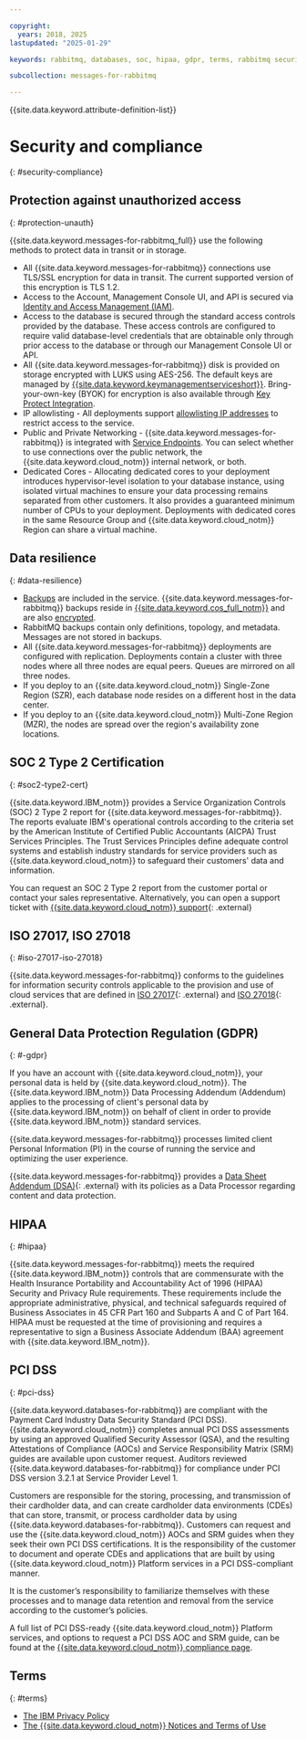 ```yaml
---

copyright:
  years: 2018, 2025
lastupdated: "2025-01-29"

keywords: rabbitmq, databases, soc, hipaa, gdpr, terms, rabbitmq security compliance, pci dss

subcollection: messages-for-rabbitmq

---
```


{{site.data.keyword.attribute-definition-list}}

# Security and compliance
{: #security-compliance}

## Protection against unauthorized access
{: #protection-unauth}

{{site.data.keyword.messages-for-rabbitmq_full}} use the following methods to protect data in transit or in storage.
- All {{site.data.keyword.messages-for-rabbitmq}} connections use TLS/SSL encryption for data in transit. The current supported version of this encryption is TLS 1.2.
- Access to the Account, Management Console UI, and API is secured via [Identity and Access Management (IAM)](/docs/messages-for-rabbitmq?topic=messages-for-rabbitmq-iam).
- Access to the database is secured through the standard access controls provided by the database. These access controls are configured to require valid database-level credentials that are obtainable only through prior access to the database or through our Management Console UI or API.
- All {{site.data.keyword.messages-for-rabbitmq}} disk is provided on storage encrypted with LUKS using AES-256. The default keys are managed by [{{site.data.keyword.keymanagementserviceshort}}](/docs/key-protect?topic=key-protect-about). Bring-your-own-key (BYOK) for encryption is also available through [Key Protect Integration](/docs/messages-for-rabbitmq?topic=messages-for-rabbitmq-key-protect).
- IP allowlisting - All deployments support [allowlisting IP addresses](/docs/messages-for-rabbitmq?topic=messages-for-rabbitmq-allowlisting) to restrict access to the service.
- Public and Private Networking - {{site.data.keyword.messages-for-rabbitmq}} is integrated with [Service Endpoints](/docs/messages-for-rabbitmq?topic=messages-for-rabbitmq-service-endpoints). You can select whether to use connections over the public network, the {{site.data.keyword.cloud_notm}} internal network, or both.
- Dedicated Cores - Allocating dedicated cores to your deployment introduces hypervisor-level isolation to your database instance, using isolated virtual machines to ensure your data processing remains separated from other customers. It also provides a guaranteed minimum number of CPUs to your deployment. Deployments with dedicated cores in the same Resource Group and {{site.data.keyword.cloud_notm}} Region can share a virtual machine.

## Data resilience
{: #data-resilience}

- [Backups](/docs/cloud-databases?topic=cloud-databases-dashboard-backups) are included in the service. {{site.data.keyword.messages-for-rabbitmq}} backups reside in [{{site.data.keyword.cos_full_notm}}](/docs/cloud-object-storage?topic=cloud-object-storage-about-cloud-object-storage&cloud-object-storage-about-cloud-object-storage) and are also [encrypted](/docs/cloud-object-storage?topic=cloud-object-storage-security).
- RabbitMQ backups contain only definitions, topology, and metadata. Messages are not stored in backups.
- All {{site.data.keyword.messages-for-rabbitmq}} deployments are configured with replication. Deployments contain a cluster with three nodes where all three nodes are equal peers. Queues are mirrored on all three nodes.
- If you deploy to an {{site.data.keyword.cloud_notm}} Single-Zone Region (SZR), each database node resides on a different host in the data center.
- If you deploy to an {{site.data.keyword.cloud_notm}} Multi-Zone Region (MZR), the nodes are spread over the region's availability zone locations.

## SOC 2 Type 2 Certification
{: #soc2-type2-cert}

{{site.data.keyword.IBM_notm}} provides a Service Organization Controls (SOC) 2 Type 2 report for {{site.data.keyword.messages-for-rabbitmq}}. The reports evaluate IBM's operational controls according to the criteria set by the American Institute of Certified Public Accountants (AICPA) Trust Services Principles. The Trust Services Principles define adequate control systems and establish industry standards for service providers such as {{site.data.keyword.cloud_notm}} to safeguard their customers' data and information.

You can request an SOC 2 Type 2 report from the customer portal or contact your sales representative. Alternatively, you can open a support ticket with [{{site.data.keyword.cloud_notm}} support](https://cloud.ibm.com/unifiedsupport/supportcenter){: .external}

## ISO 27017, ISO 27018
{: #iso-27017-iso-27018}

{{site.data.keyword.messages-for-rabbitmq}} conforms to the guidelines for information security controls applicable to the provision and use of cloud services that are defined in [ISO 27017](https://www.iso.org/standard/43757.html){: .external} and [ISO 27018](https://www.iso.org/standard/76559.html){: .external}.

## General Data Protection Regulation (GDPR)
{: #-gdpr}

If you have an account with {{site.data.keyword.cloud_notm}}, your personal data is held by {{site.data.keyword.cloud_notm}}. The {{site.data.keyword.IBM_notm}} Data Processing Addendum (Addendum) applies to the processing of client's personal data by {{site.data.keyword.IBM_notm}} on behalf of client in order to provide {{site.data.keyword.IBM_notm}} standard services.

{{site.data.keyword.messages-for-rabbitmq}} processes limited client Personal Information (PI) in the course of running the service and optimizing the user experience.

{{site.data.keyword.messages-for-rabbitmq}} provides a [Data Sheet Addendum (DSA)](https://www.ibm.com/software/reports/compatibility/clarity-reports/report/html/softwareReqsForProduct?deliverableId=040987F07A6111E89D57EFEED3CB8BE9){: .external} with its policies as a Data Processor regarding content and data protection.

## HIPAA
{: #hipaa}

{{site.data.keyword.messages-for-rabbitmq}} meets the required {{site.data.keyword.IBM_notm}} controls that are commensurate with the Health Insurance Portability and Accountability Act of 1996 (HIPAA) Security and Privacy Rule requirements. These requirements include the appropriate administrative, physical, and technical safeguards required of Business Associates in 45 CFR Part 160 and Subparts A and C of Part 164. HIPAA must be requested at the time of provisioning and requires a representative to sign a Business Associate Addendum (BAA) agreement with {{site.data.keyword.IBM_notm}}.

## PCI DSS
{: #pci-dss}

{{site.data.keyword.databases-for-rabbitmq}} are compliant with the Payment Card Industry Data Security Standard (PCI DSS). {{site.data.keyword.cloud_notm}} completes annual PCI DSS assessments by using an approved Qualified Security Assessor (QSA), and the resulting Attestations of Compliance (AOCs) and Service Responsibility Matrix (SRM) guides are available upon customer request. Auditors reviewed {{site.data.keyword.databases-for-rabbitmq}} for compliance under PCI DSS version 3.2.1 at Service Provider Level 1.

Customers are responsible for the storing, processing, and transmission of their cardholder data, and can create cardholder data environments (CDEs) that can store, transmit, or process cardholder data by using {{site.data.keyword.databases-for-rabbitmq}}. Customers can request and use the {{site.data.keyword.cloud_notm}} AOCs and SRM guides when they seek their own PCI DSS certifications. It is the responsibility of the customer to document and operate CDEs and applications that are built by using {{site.data.keyword.cloud_notm}} Platform services in a PCI DSS-compliant manner.

It is the customer’s responsibility to familiarize themselves with these processes and to manage data retention and removal from the service according to the customer’s policies.

A full list of PCI DSS-ready {{site.data.keyword.cloud_notm}} Platform services, and options to request a PCI DSS AOC and SRM guide, can be found at the [{{site.data.keyword.cloud_notm}} compliance page](https://www.ibm.com/cloud/compliance/industry).

## Terms
{: #terms}

- [The IBM Privacy Policy](https://www.ibm.com/privacy/us/en/)
- [The {{site.data.keyword.cloud_notm}} Notices and Terms of Use](/docs/overview/terms-of-use?topic=overview-terms)

